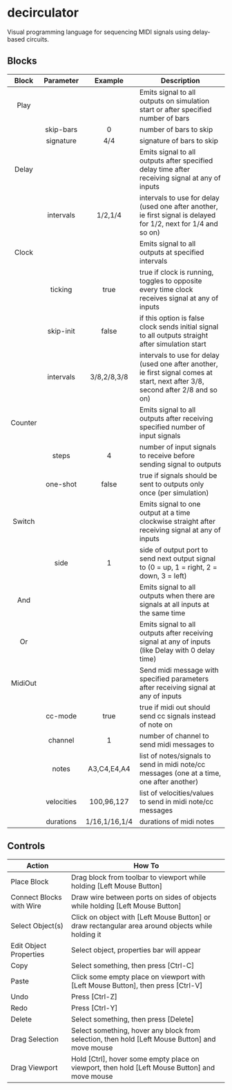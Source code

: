 # decirculator

Visual programming language for sequencing MIDI signals using delay-based circuits.

## Blocks

| Block   | Parameter   | Example       | Description
|:-------:|:-----------:|:-------------:| ---------------------------------------------------------------------------------
| Play    |             |               | Emits signal to all outputs on simulation start or after specified number of bars
|         | skip-bars   | 0             | number of bars to skip
|         | signature   | 4/4           | signature of bars to skip
| Delay   |             |               | Emits signal to all outputs after specified delay time after receiving signal at any of inputs
|         | intervals   | 1/2,1/4       | intervals to use for delay (used one after another, ie first signal is delayed for 1/2, next for 1/4 and so on)
| Clock   |             |               | Emits signal to all outputs at specified intervals
|         | ticking     | true          | true if clock is running, toggles to opposite every time clock receives signal at any of inputs
|         | skip-init   | false         | if this option is false clock sends initial signal to all outputs straight after simulation start
|         | intervals   | 3/8,2/8,3/8   | intervals to use for delay (used one after another, ie first signal comes at start, next after 3/8, second after 2/8 and so on)
| Counter |             |               | Emits signal to all outputs after receiving specified number of input signals
|         | steps       | 4             | number of input signals to receive before sending signal to outputs
|         | one-shot    | false         | true if signals should be sent to outputs only once (per simulation)
| Switch  |             |               | Emits signal to one output at a time clockwise straight after receiving signal at any of inputs
|         | side        | 1             | side of output port to send next output signal to (0 = up, 1 = right, 2 = down, 3 = left)
| And     |             |               | Emits signal to all outputs when there are signals at all inputs at the same time
| Or      |             |               | Emits signal to all outputs after receiving signal at any of inputs (like Delay with 0 delay time)
| MidiOut |             |               | Send midi message with specified parameters after receiving signal at any of inputs
|         | cc-mode     | true          | true if midi out should send cc signals instead of note on
|         | channel     | 1             | number of channel to send midi messages to
|         | notes       | A3,C4,E4,A4   | list of notes/signals to send in midi note/cc messages (one at a time, one after another)
|         | velocities  | 100,96,127    | list of velocities/values to send in midi note/cc messages
|         | durations   | 1/16,1/16,1/4 | durations of midi notes

## Controls

Action                   | How To
------------------------ | -------------------------------------------------------------------------------------------------
Place Block              | Drag block from toolbar to viewport while holding [Left Mouse Button]
Connect Blocks with Wire | Draw wire between ports on sides of objects while holding [Left Mouse Button]
Select Object(s)         | Click on object with [Left Mouse Button] or draw rectangular area around objects while holding it
Edit Object Properties   | Select object, properties bar will appear
Copy                     | Select something, then press [Ctrl-C]
Paste                    | Click some empty place on viewport with [Left Mouse Button], then press [Ctrl-V]
Undo                     | Press [Ctrl-Z]
Redo                     | Press [Ctrl-Y]
Delete                   | Select something, then press [Delete]
Drag Selection           | Select something, hover any block from selection, then hold [Left Mouse Button] and move mouse
Drag Viewport            | Hold [Ctrl], hover some empty place on viewport, then hold [Left Mouse Button] and move mouse